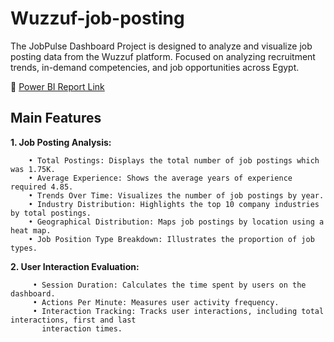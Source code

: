 # Wuzzuf-job-posting
The JobPulse Dashboard Project is designed to analyze and visualize job posting data from the Wuzzuf platform. Focused on analyzing recruitment trends, in-demand competencies, and job opportunities across Egypt.

🔗 [Power BI Report Link](https://app.powerbi.com/view?r=eyJrIjoiNzg4YzM5ZTYtZjVjYS00OWY2LTk2OGEtNjk0OWUxYWVmMjk5IiwidCI6Ijk1Y2Q0NmVkLTYwMzktNDczOC04NTA3LWQ0ODYxNjBkZWIyZSJ9)

## Main Features
 **1. Job Posting Analysis:**    
 
        • Total Postings: Displays the total number of job postings which was 1.75K.     
        • Average Experience: Shows the average years of experience required 4.85.   
        • Trends Over Time: Visualizes the number of job postings by year.   
        • Industry Distribution: Highlights the top 10 company industries by total postings.   
        • Geographical Distribution: Maps job postings by location using a heat map.   
        • Job Position Type Breakdown: Illustrates the proportion of job types.    

 **2. User Interaction Evaluation:**

         • Session Duration: Calculates the time spent by users on the dashboard.
         • Actions Per Minute: Measures user activity frequency. 
         • Interaction Tracking: Tracks user interactions, including total interactions, first and last 
           interaction times. 







